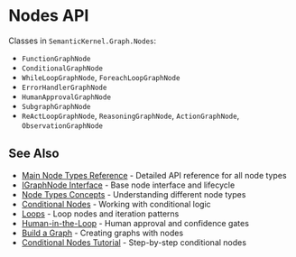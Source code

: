 # Nodes API

Classes in `SemanticKernel.Graph.Nodes`:

- `FunctionGraphNode`
- `ConditionalGraphNode`
- `WhileLoopGraphNode`, `ForeachLoopGraphNode`
- `ErrorHandlerGraphNode`
- `HumanApprovalGraphNode`
- `SubgraphGraphNode`
- `ReActLoopGraphNode`, `ReasoningGraphNode`, `ActionGraphNode`, `ObservationGraphNode`

## See Also

- [Main Node Types Reference](./main-node-types.md) - Detailed API reference for all node types
- [IGraphNode Interface](./igraph-node.md) - Base node interface and lifecycle
- [Node Types Concepts](../concepts/node-types.md) - Understanding different node types
- [Conditional Nodes](../how-to/conditional-nodes.md) - Working with conditional logic
- [Loops](../how-to/loops.md) - Loop nodes and iteration patterns
- [Human-in-the-Loop](../how-to/human-in-the-loop.md) - Human approval and confidence gates
- [Build a Graph](../how-to/build-a-graph.md) - Creating graphs with nodes
- [Conditional Nodes Tutorial](../conditional-nodes-tutorial.md) - Step-by-step conditional nodes
